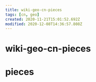 ```yaml
---
title: wiki-geo-cn-pieces
tags: [cn, geo]
created: 2020-11-21T15:01:52.692Z
modified: 2020-12-08T14:36:57.808Z
---
```


# wiki-geo-cn-pieces

# pieces
